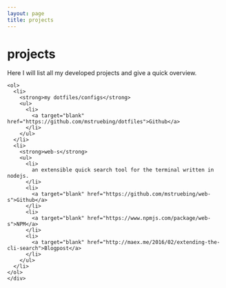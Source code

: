 ```yaml
---
layout: page
title: projects
---
```


<div class="page-content wc-container">
	<div class="post">
		<h1>projects</h1>  
    <p>Here I will list all my developed projects and give a quick overview.</p>

    <ol>
      <li>
        <strong>my dotfiles/configs</strong>
        <ul>
          <li>
            <a target="blank" href="https://github.com/mstruebing/dotfiles">Github</a>
          </li>
        </ul>
      </li>
      <li>
        <strong>web-s</strong>
        <ul>
          <li>
            an extensible quick search tool for the terminal written in nodejs.
          </li>
          <li>
            <a target="blank" href="https://github.com/mstruebing/web-s">Github</a>
          </li>
          <li>
            <a target="blank" href="https://www.npmjs.com/package/web-s">NPM</a>
          </li>
          <li>
            <a target="blank" href="http://maex.me/2016/02/extending-the-cli-search">Blogpost</a>
          </li>
        </ul>
      </li>
    </ol>
	</div>
</div>
